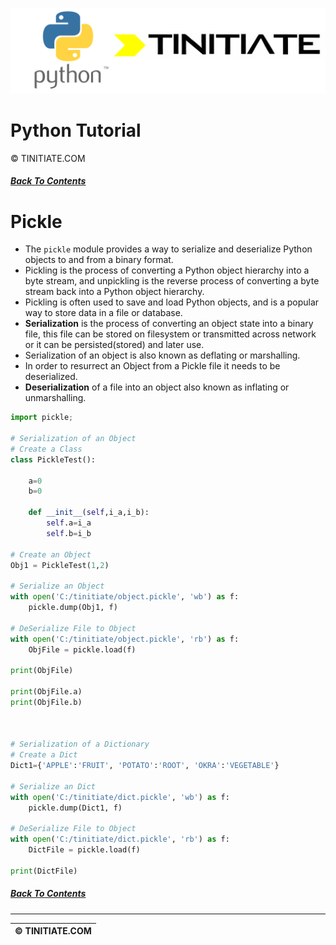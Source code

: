 ![Python Tinitiate Image](../../python_tinitiate.png)

# Python Tutorial
&copy; TINITIATE.COM

##### [Back To Contents](../../README.md)

# Pickle
* The `pickle` module provides a way to serialize and deserialize Python objects to and from a binary format.
* Pickling is the process of converting a Python object hierarchy into a byte stream, and unpickling is the reverse process of converting a byte stream back into a Python object hierarchy.
* Pickling is often used to save and load Python objects, and is a popular way to store data in a file or database.
* **Serialization** is the process of converting an object state into a binary file, this file can be stored on filesystem or transmitted across network or it can be persisted(stored) and later use. 
* Serialization of an object is also known as deflating or marshalling.
* In order to resurrect an Object from a Pickle file it needs to be deserialized.
* **Deserialization** of a file into an object also known as inflating or unmarshalling.
```python
import pickle;

# Serialization of an Object
# Create a Class
class PickleTest():
    
    a=0
    b=0
    
    def __init__(self,i_a,i_b):
        self.a=i_a
        self.b=i_b

# Create an Object
Obj1 = PickleTest(1,2)

# Serialize an Object
with open('C:/tinitiate/object.pickle', 'wb') as f:
	pickle.dump(Obj1, f)
    
# DeSerialize File to Object
with open('C:/tinitiate/object.pickle', 'rb') as f:
	ObjFile = pickle.load(f)

print(ObjFile)

print(ObjFile.a)
print(ObjFile.b)



# Serialization of a Dictionary
# Create a Dict
Dict1={'APPLE':'FRUIT', 'POTATO':'ROOT', 'OKRA':'VEGETABLE'}

# Serialize an Dict
with open('C:/tinitiate/dict.pickle', 'wb') as f:
	pickle.dump(Dict1, f)

# DeSerialize File to Object
with open('C:/tinitiate/dict.pickle', 'rb') as f:
	DictFile = pickle.load(f)
    
print(DictFile)
```

##### [Back To Contents](../../README.md)
***
| &copy; TINITIATE.COM |
|----------------------|